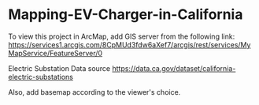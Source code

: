 # Mapping-EV-Charger-in-California

To view this project in ArcMap, add GIS server from the following link:
https://services1.arcgis.com/8CpMUd3fdw6aXef7/arcgis/rest/services/MyMapService/FeatureServer/0

Electric Substation Data source
https://data.ca.gov/dataset/california-electric-substations

Also, add basemap according to the viewer's choice.

